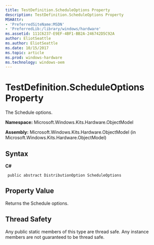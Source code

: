 ```yaml
---
title: TestDefinition.ScheduleOptions Property
description: TestDefinition.ScheduleOptions Property
MSHAttr:
- 'PreferredSiteName:MSDN'
- 'PreferredLib:/library/windows/hardware'
ms.assetid: 111C6237-E9EF-4BF1-BB2A-246742D5C92A
author: EliotSeattle
ms.author: EliotSeattle
ms.date: 10/15/2017
ms.topic: article
ms.prod: windows-hardware
ms.technology: windows-oem
---
```


# TestDefinition.ScheduleOptions Property


The Schedule options.

**Namespace:** Microsoft.Windows.Kits.Hardware.ObjectModel

**Assembly:** Microsoft.Windows.Kits.Hardware.ObjectModel (in Microsoft.Windows.Kits.Hardware.ObjectModel)

## <span id="Syntax"></span><span id="syntax"></span><span id="SYNTAX"></span>Syntax


**C#**

` public abstract DistributionOption ScheduleOptions`

## <span id="Property_Value"></span><span id="property_value"></span><span id="PROPERTY_VALUE"></span>Property Value


Returns the Schedule options.

## <span id="Thread_Safety"></span><span id="thread_safety"></span><span id="THREAD_SAFETY"></span>Thread Safety


Any public static members of this type are thread safe. Any instance members are not guaranteed to be thread safe.

 

 






